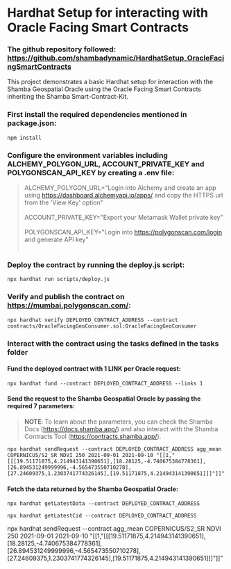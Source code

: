 # Hardhat Setup for interacting with Oracle Facing Smart Contracts

### The github repository followed: https://github.com/shambadynamic/HardhatSetup_OracleFacingSmartContracts

This project demonstrates a basic Hardhat setup for interaction with the Shamba Geospatial Oracle using the Oracle Facing Smart Contracts inheriting the Shamba Smart-Contract-Kit. 



### First install the required dependencies mentioned in package.json:

```
npm install
```

### Configure the environment variables including ALCHEMY_POLYGON_URL, ACCOUNT_PRIVATE_KEY and POLYGONSCAN_API_KEY by creating a .env file:

> ALCHEMY_POLYGON_URL="Login into Alchemy and create an app using https://dashboard.alchemyapi.io/apps/ and copy the HTTPS url from the 'View Key' option"<br /><br />
> ACCOUNT_PRIVATE_KEY="Export your Metamask Wallet private key"<br /><br />
> POLYGONSCAN_API_KEY="Login into https://polygonscan.com/login and generate API key"<br /><br />


### Deploy the contract by running the deploy.js script:

```
npx hardhat run scripts/deploy.js
```

### Verify and publish the contract on https://mumbai.polygonscan.com/:

```
npx hardhat verify DEPLOYED_CONTRACT_ADDRESS --contract contracts/OracleFacingGeoConsumer.sol:OracleFacingGeoConsumer
```

### Interact with the contract using the tasks defined in the tasks folder

#### Fund the deployed contract with 1 LINK per Oracle request: 
        
```
npx hardhat fund --contract DEPLOYED_CONTRACT_ADDRESS --links 1
```

#### Send the request to the Shamba Geospatial Oracle by passing the required 7 parameters:

> **NOTE**: To learn about the parameters, you can check the Shamba Docs (https://docs.shamba.app/) and also interact with the Shamba Contracts Tool (https://contracts.shamba.app/).

```
npx hardhat sendRequest --contract DEPLOYED_CONTRACT_ADDRESS agg_mean COPERNICUS/S2_SR NDVI 250 2021-09-01 2021-09-10 "[[1,"[[[19.51171875,4.214943141390651],[18.28125,-4.740675384778361],[26.894531249999996,-4.565473550710278],[27.24609375,1.2303741774326145],[19.51171875,4.214943141390651]]]"]]"
```


#### Fetch the data returned by the Shamba Geospatial Oracle:

```
npx hardhat getLatestData --contract DEPLOYED_CONTRACT_ADDRESS
```

```
npx hardhat getLatestCid --contract DEPLOYED_CONTRACT_ADDRESS
```




npx hardhat sendRequest --contract  agg_mean COPERNICUS/S2_SR NDVI 250 2021-09-01 2021-09-10 "[[1,"[[[19.51171875,4.214943141390651],[18.28125,-4.740675384778361],[26.894531249999996,-4.565473550710278],[27.24609375,1.2303741774326145],[19.51171875,4.214943141390651]]]"]]"